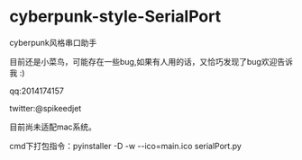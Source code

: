 # cyberpunk-style-SerialPort
cyberpunk风格串口助手 

目前还是小菜鸟，可能存在一些bug,如果有人用的话，又恰巧发现了bug欢迎告诉我 :)

qq:2014174157

twitter:@spikeedjet

目前尚未适配mac系统。

cmd下打包指令：pyinstaller -D -w --ico=main.ico serialPort.py
